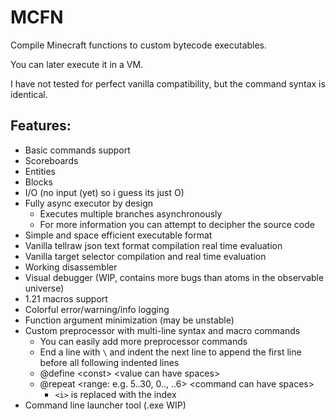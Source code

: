 # MCFN

Compile Minecraft functions to custom bytecode executables. 

You can later execute it in a VM.

I have not tested for perfect vanilla compatibility, but the command syntax is identical. 

## Features:
- Basic commands support
- Scoreboards
- Entities
- Blocks
- I/O (no input (yet) so i guess its just O) 
- Fully async executor by design
  - Executes multiple branches asynchronously
  - For more information you can attempt to decipher the source code
- Simple and space efficient executable format
- Vanilla tellraw json text format compilation real time evaluation
- Vanilla target selector compilation and real time evaluation 
- Working disassembler 
- Visual debugger (WIP, contains more bugs than atoms in the observable universe) 
- 1.21 macros support
- Colorful error/warning/info logging
- Function argument minimization (may be unstable)
- Custom preprocessor with multi-line syntax and macro commands
  - You can easily add more preprocessor commands
  - End a line with `\` and indent the next line to append the first line before all following indented lines
  - @define \<const\> \<value can have spaces\>
  - @repeat \<range: e.g. 5..30, 0.., ..6\> \<command can have spaces\>
    - `<i>` is replaced with the index
- Command line launcher tool (.exe WIP) 


